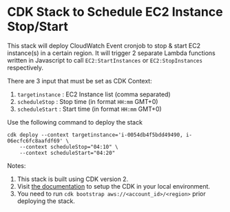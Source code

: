 # CDK Stack to Schedule EC2 Instance Stop/Start

This stack will deploy CloudWatch Event cronjob to stop & start EC2 instance(s) in a certain region. It will trigger 2 separate Lambda functions written in Javascript to call `EC2:StartInstances` or `EC2:StopInstances` respectively.

There are 3 input that must be set as CDK Context:

1. `targetinstance` : EC2 Instance list (comma separated)
2. `scheduleStop` : Stop time (in format `HH:mm` GMT+0)
3. `scheduleStart` : Start time (in format `HH:mm` GMT+0)

Use the following command to deploy the stack 

```
cdk deploy --context targetinstance='i-0054db4f5bdd49490, i-06ecfc6fc8aafdf69' \
    --context scheduleStop="04:10" \
    --context scheduleStart="04:20" 
```

Notes:

1. This stack is built using CDK version 2. 
2. Visit [the documentation](https://docs.aws.amazon.com/cdk/v2/guide/work-with.html) to setup the CDK in your local environment.
3. You need to run `cdk bootstrap aws://<account_id>/<region>` prior deploying the stack.

